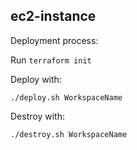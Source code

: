## ec2-instance 


Deployment process:

Run `terraform init`


Deploy with:

`./deploy.sh WorkspaceName`



Destroy with:

`./destroy.sh WorkspaceName`


